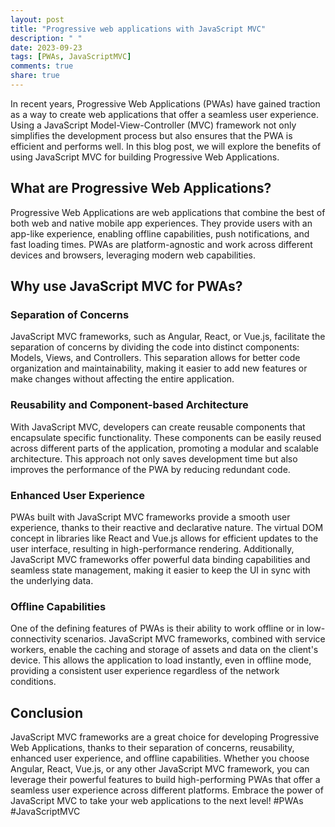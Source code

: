 ```yaml
---
layout: post
title: "Progressive web applications with JavaScript MVC"
description: " "
date: 2023-09-23
tags: [PWAs, JavaScriptMVC]
comments: true
share: true
---
```


In recent years, Progressive Web Applications (PWAs) have gained traction as a way to create web applications that offer a seamless user experience. Using a JavaScript Model-View-Controller (MVC) framework not only simplifies the development process but also ensures that the PWA is efficient and performs well. In this blog post, we will explore the benefits of using JavaScript MVC for building Progressive Web Applications.

## What are Progressive Web Applications?

Progressive Web Applications are web applications that combine the best of both web and native mobile app experiences. They provide users with an app-like experience, enabling offline capabilities, push notifications, and fast loading times. PWAs are platform-agnostic and work across different devices and browsers, leveraging modern web capabilities.

## Why use JavaScript MVC for PWAs?

### Separation of Concerns

JavaScript MVC frameworks, such as Angular, React, or Vue.js, facilitate the separation of concerns by dividing the code into distinct components: Models, Views, and Controllers. This separation allows for better code organization and maintainability, making it easier to add new features or make changes without affecting the entire application.

### Reusability and Component-based Architecture

With JavaScript MVC, developers can create reusable components that encapsulate specific functionality. These components can be easily reused across different parts of the application, promoting a modular and scalable architecture. This approach not only saves development time but also improves the performance of the PWA by reducing redundant code.

### Enhanced User Experience

PWAs built with JavaScript MVC frameworks provide a smooth user experience, thanks to their reactive and declarative nature. The virtual DOM concept in libraries like React and Vue.js allows for efficient updates to the user interface, resulting in high-performance rendering. Additionally, JavaScript MVC frameworks offer powerful data binding capabilities and seamless state management, making it easier to keep the UI in sync with the underlying data.

### Offline Capabilities

One of the defining features of PWAs is their ability to work offline or in low-connectivity scenarios. JavaScript MVC frameworks, combined with service workers, enable the caching and storage of assets and data on the client's device. This allows the application to load instantly, even in offline mode, providing a consistent user experience regardless of the network conditions.

## Conclusion

JavaScript MVC frameworks are a great choice for developing Progressive Web Applications, thanks to their separation of concerns, reusability, enhanced user experience, and offline capabilities. Whether you choose Angular, React, Vue.js, or any other JavaScript MVC framework, you can leverage their powerful features to build high-performing PWAs that offer a seamless user experience across different platforms. Embrace the power of JavaScript MVC to take your web applications to the next level! #PWAs #JavaScriptMVC